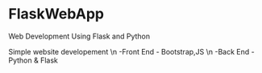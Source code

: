 # FlaskWebApp
Web Development Using Flask and Python 

Simple website developement \n
-Front End  - Bootstrap,JS \n
-Back End - Python & Flask

